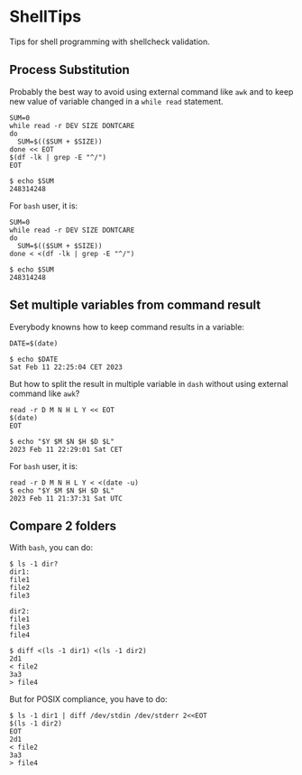 # ShellTips
Tips for shell programming with shellcheck validation.
## Process Substitution
Probably the best way to avoid using external command like `awk` and to keep new value of variable changed in a `while read` statement.
```
SUM=0
while read -r DEV SIZE DONTCARE
do
  SUM=$(($SUM + $SIZE))
done << EOT                     
$(df -lk | grep -E "^/")   
EOT

$ echo $SUM
248314248
```
For `bash` user, it is:
```
SUM=0
while read -r DEV SIZE DONTCARE
do
  SUM=$(($SUM + $SIZE))
done < <(df -lk | grep -E "^/")   

$ echo $SUM
248314248
```

## Set multiple variables from command result
Everybody knowns how to keep command results in a variable:
```
DATE=$(date)

$ echo $DATE
Sat Feb 11 22:25:04 CET 2023
```
But how to split the result in multiple variable in `dash` without using external command like `awk`? 
```
read -r D M N H L Y << EOT
$(date)
EOT

$ echo "$Y $M $N $H $D $L"
2023 Feb 11 22:29:01 Sat CET
```
For `bash` user, it is:
```
read -r D M N H L Y < <(date -u)
$ echo "$Y $M $N $H $D $L"
2023 Feb 11 21:37:31 Sat UTC
```

## Compare 2 folders
With `bash`, you can do:
```
$ ls -1 dir?
dir1:
file1
file2
file3

dir2:
file1
file3
file4

$ diff <(ls -1 dir1) <(ls -1 dir2)
2d1
< file2
3a3
> file4
```
But for POSIX compliance, you have to do:
```
$ ls -1 dir1 | diff /dev/stdin /dev/stderr 2<<EOT
$(ls -1 dir2)
EOT
2d1
< file2
3a3
> file4
```
